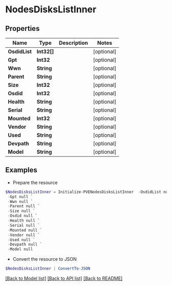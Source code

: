 # NodesDisksListInner
## Properties

Name | Type | Description | Notes
------------ | ------------- | ------------- | -------------
**OsdidList** | **Int32[]** |  | [optional] 
**Gpt** | **Int32** |  | [optional] 
**Wwn** | **String** |  | [optional] 
**Parent** | **String** |  | [optional] 
**Size** | **Int32** |  | [optional] 
**Osdid** | **Int32** |  | [optional] 
**Health** | **String** |  | [optional] 
**Serial** | **String** |  | [optional] 
**Mounted** | **Int32** |  | [optional] 
**Vendor** | **String** |  | [optional] 
**Used** | **String** |  | [optional] 
**Devpath** | **String** |  | [optional] 
**Model** | **String** |  | [optional] 

## Examples

- Prepare the resource
```powershell
$NodesDisksListInner = Initialize-PVENodesDisksListInner  -OsdidList null `
 -Gpt null `
 -Wwn null `
 -Parent null `
 -Size null `
 -Osdid null `
 -Health null `
 -Serial null `
 -Mounted null `
 -Vendor null `
 -Used null `
 -Devpath null `
 -Model null
```

- Convert the resource to JSON
```powershell
$NodesDisksListInner | ConvertTo-JSON
```

[[Back to Model list]](../README.md#documentation-for-models) [[Back to API list]](../README.md#documentation-for-api-endpoints) [[Back to README]](../README.md)

